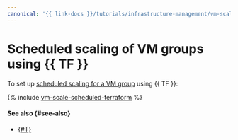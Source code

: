 ```yaml
---
canonical: '{{ link-docs }}/tutorials/infrastructure-management/vm-scale-scheduled/terraform'
---
```


# Scheduled scaling of VM groups using {{ TF }}

To set up [scheduled scaling for a VM group](index.md) using {{ TF }}:

{% include [vm-scale-scheduled-terraform](../../../_tutorials/infrastructure/vm-scale-scheduled-terraform.md) %}

#### See also {#see-also}

* [{#T}](console.md)